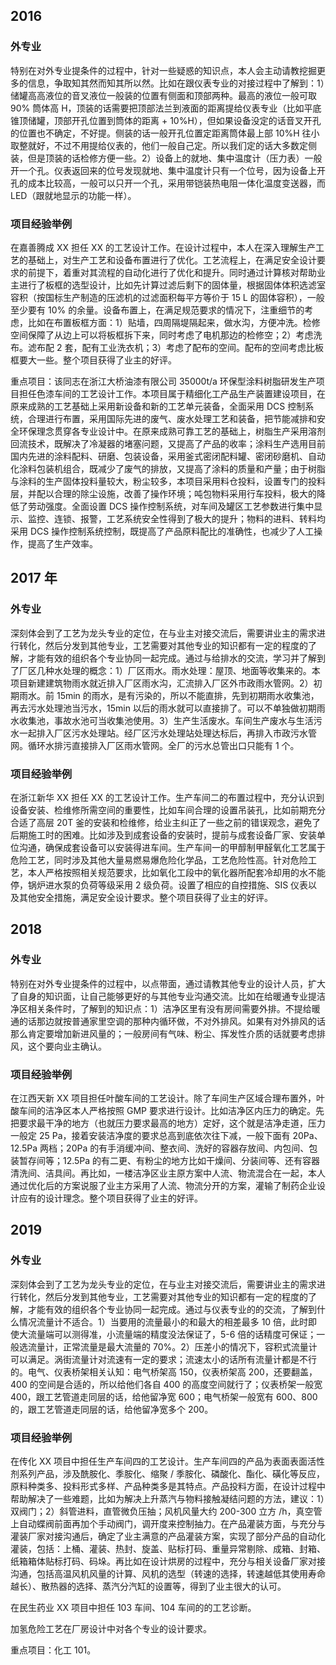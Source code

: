 ## 2016

### 外专业

特别在对外专业提条件的过程中，针对一些疑惑的知识点，本人会主动请教挖掘更多的信息，争取知其然而知其所以然。比如在跟仪表专业的对接过程中了解到：1）储罐高高液位的音叉液位一般装的位置有侧面和顶部两种。最高的液位一般可取 90% 筒体高 H，顶装的话需要把顶部法兰到液面的距离提给仪表专业（比如平底锥顶储罐，顶部开孔位置到筒体的距离 + 10%H），但如果设备没定的话音叉开孔的位置也不确定，不好提。侧装的话一般开孔位置定距离筒体最上部 10%H 往小取整就好，不过不用提给仪表的，他们一般自己定。所以我们定的话大多数定侧装，但是顶装的话检修方便一些。2）设备上的就地、集中温度计（压力表）一般开一个孔。仪表返回来的位号发现就地、集中温度计只有一个位号，因为设备上开孔的成本比较高，一般可以只开一个孔，采用带铠装热电阻一体化温度变送器，而 LED（跟就地显示的功能一样）。

### 项目经验举例

在嘉善腾成 XX 担任 XX 的工艺设计工作。在设计过程中，本人在深入理解生产工艺的基础上，对生产工艺和设备布置进行了优化。工艺流程上，在满足安全设计要求的前提下，着重对其流程的自动化进行了优化和提升。同时通过计算核对帮助业主进行了板框的选型设计，比如先计算过滤后剩下的固体量，根据固体体积选滤室容积（按国标生产制造的压滤机的过滤面积每平方等价于 15 L 的固体容积），一般至少要有 10% 的余量。设备布置上，在满足规范要求的情况下，注重细节的考虑，比如在布置板框方面：1）贴墙，四周隔堤隔起来，做水沟，方便冲洗。检修空间保障了从边上可以将板框拆下来，同时考虑了电机那边的检修空；2）考虑洗布。滤布配 2 套，配有工业洗衣机；3）考虑了配布的空间。配布的空间考虑比板框要大一些。整个项目获得了业主的好评。

重点项目：该同志在浙江大桥油漆有限公司 35000t/a 环保型涂料树脂研发生产项目担任色漆车间的工艺设计工作。本项目属于精细化工产品生产装置建设项目，在原来成熟的工艺基础上采用新设备和新的工艺单元装备，全面采用 DCS 控制系统，合理进行布置，采用国际先进的废气、废水处理工艺和装备，把节能减排和安全环保理念贯穿各专业设计中。在原来成熟可靠工艺的基础上，树脂生产采用溶剂回流技术，既解决了冷凝器的堵塞问题，又提高了产品的收率；涂料生产选用目前国内先进的涂料配料、研磨、包装设备，采用釜式密闭配料罐、密闭砂磨机、自动化涂料包装机组合，既减少了废气的排放，又提高了涂料的质量和产量；由于树脂与涂料的生产固体投料量较大，粉尘较多，本项目采用料仓投料，设置专门的投料层，并配以合理的除尘设施，改善了操作环境；吨包物料采用行车投料，极大的降低了劳动强度。全面设置 DCS 操作控制系统，对车间及罐区工艺参数进行集中显示、监控、连锁、报警，工艺系统安全性得到了极大的提升；物料的进料、转料均采用 DCS 操作控制系统控制，既提高了产品原料配比的准确性，也减少了人工操作，提高了生产效率。

## 2017 年

### 外专业

深刻体会到了工艺为龙头专业的定位，在与业主对接交流后，需要讲业主的需求进行转化，然后分发到其他专业，工艺需要对其他专业的知识都有一定的程度的了解，才能有效的组织各个专业协同一起完成。通过与给排水的交流，学习并了解到了厂区几种水处理的概念：1）厂区雨水。雨水处理：屋顶、地面等收集来的。本项目新建建筑物雨水就近排入厂区雨水沟，汇流排入厂区外市政雨水管网。2）初期雨水。前 15min 的雨水，是有污染的，所以不能直排，先到初期雨水收集池，再去污水处理池当污水，15min 以后的雨水就可以直接排了。可以不单独做初期雨水收集池，事故水池可当收集池使用。3）生产生活废水。车间生产废水与生活污水一起排入厂区污水处理站。经厂区污水处理站处理达标后，再排入市政污水管网。循环水排污直接排入厂区雨水管网。全厂的污水总管出口只能有 1 个。

### 项目经验举例

在浙江新华 XX 担任 XX 的工艺设计工作。生产车间二的布置过程中，充分认识到设备安装、检维修所需空间的重要性，比如车间合理的设置吊装孔，比如前期充分合适了高层 20T 釜的安装和检维修，给业主纠正了一些之前的错误观念，避免了后期施工时的困难。比如涉及到成套设备的安装时，提前与成套设备厂家、安装单位沟通，确保成套设备可以安装得进车间。生产车间一的甲醇制甲醛氧化工艺属于危险工艺，同时涉及其他大量易燃易爆危险化学品，工艺危险性高。针对危险工艺，本人严格按照相关规范要求，比如氧化工段中的氧化器所配套冷却用的水不能停，锅炉进水泵的负荷等级采用 2 级负荷。设置了相应的自控措施、SIS 仪表以及其他安全措施，满足安全设计要求。整个项目获得了业主的好评。

## 2018

### 外专业

特别在对外专业提条件的过程中，以点带面，通过请教其他专业的设计人员，扩大了自身的知识面，让自己能够更好的与其他专业沟通交流。比如在给暖通专业提洁净区相关条件时，了解到的知识点：1）洁净区里有没有房间需要外排。不提给暖通的话那边就按普通家里空调的那种内循环做，不对外排风。如果有对外排风的话那么肯定要增加新进风量的；一般房间有气味、粉尘、挥发性介质的话就要考虑排风，这个要向业主确认。

### 项目经验举例

在江西天新 XX 项目担任叶酸车间的工艺设计。除了车间生产区域合理布置外，叶酸车间的洁净区本人严格按照 GMP 要求进行设计。比如洁净区内压力的确定。先把要求最干净的地方（也就压力要求最高的地方）定好，这个就是洁净走道，压力一般定 25 Pa，接着安装洁净度的要求总高到底依次往下减，一般下面有 20Pa、12.5Pa 两档；20Pa 的有手消缓冲间、整衣间、洗好的容器存放间、内包间、包装暂存间等；12.5Pa 的有二更、有粉尘的地方比如干燥间、分装间等、还有容器清洗间、洁具间。再比如，一楼洁净区业主原方案中人流、物流混合在一起，本人通过优化后的方案说服了业主方采用了人流、物流分开的方案，灌输了制药企业设计应有的设计理念。整个项目获得了业主的好评。

## 2019

### 外专业

深刻体会到了工艺为龙头专业的定位，在与业主对接交流后，需要讲业主的需求进行转化，然后分发到其他专业，工艺需要对其他专业的知识都有一定的程度的了解，才能有效的组织各个专业协同一起完成。通过与仪表专业的的交流，了解到什么情况流量计不适合。1）当要用的流量最小的和最大的相差最多 10 倍，此时即使大流量端可以测得准，小流量端的精度没法保证了，5-6 倍的话精度可保证；一般选流量计，正常流量是最大流量的 70%。2）压差小的情况下，容积式流量计可以满足。涡街流量计对流速有一定的要求；流速太小的话所有流量计都是不行的。电气、仪表桥架相关认知：电气桥架高 150，仪表桥架高 200，还要翻盖，400 的空间是合适的，所以给他们各自 400 的高度空间就行了；仪表桥架一般宽 400，跟工艺管道走同层的话，给他留净宽 600；电气桥架一般宽有 600、800 的，跟工艺管道走同层的话，给他留净宽多个 200。

### 项目经验举例

在传化 XX 项目中担任生产车间四的工艺设计。生产车间四的产品为表面表面活性剂系列产品，涉及酰胺化、季胺化、缩聚 / 季胺化、磷酸化、酯化、磺化等反应，原料种类多、投料形式多样、产品种类多是其特点。产品投料方面，在设计过程中帮助解决了一些难题，比如为解决上升蒸汽与物料接触凝结问题的方法，建议：1）双阀门；2）斜管进料，直管微负压抽；风机风量大约 200-300 立方 /h，真空管上自动蝶阀前面再加个手动阀门，调开度来控制抽力。在产品灌装方面，与充分与灌装厂家对接沟通后，确定了业主满意的产品灌装方案，实现了部分产品的自动化灌装，包括：上桶、灌装、热封、旋盖、贴标打码、重量异常剔除、成箱、封箱、纸箱箱体贴标打码、码垛。再比如在设计烘房的过程中，充分与相关设备厂家对接沟通，包括高温风机风量的计算、风机的选型（转速的选择，转速越低其使用寿命越长）、散热器的选择、蒸汽分汽缸的设置等，得到了业主很大的认可。

在民生药业 XX 项目中担任 103 车间、104 车间的的工艺诊断。

加氢危险工艺在厂房设计中对各个专业的设计要求。

重点项目：化工 101。
